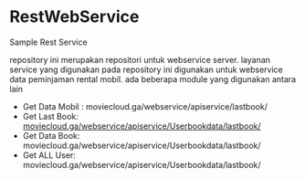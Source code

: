 # RestWebService
Sample Rest Service

repository ini merupakan repositori untuk webservice server. layanan service yang digunakan pada repository ini digunakan untuk webservice data peminjaman rental mobil. ada beberapa module yang digunakan antara lain

<ul>
  <li>Get Data Mobil : moviecloud.ga/webservice/apiservice/lastbook/</li>
  <li>Get Last Book: <a href="moviecloud.ga/webservice/apiservice/Userbookdata/lastbook/"> moviecloud.ga/webservice/apiservice/Userbookdata/lastbook/</a></li>
  <li>Get Data Book: moviecloud.ga/webservice/apiservice/Userbookdata/lastbook/</li>
  <li>Get ALL User: moviecloud.ga/webservice/apiservice/Userbookdata/lastbook/</li>
</ul>
